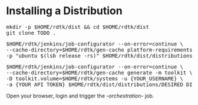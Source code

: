 # Installing a Distribution

<pre>
mkdir -p $HOME/rdtk/dist && cd $HOME/rdtk/dist
git clone TODO .
</pre>

<pre>
$HOME/rdtk/jenkins/job-configurator --on-error=continue \
--cache-directory=$HOME/rdtk/gen-cache platform-requirements \
-p "ubuntu $(lsb_release -rs)" $HOME/rdtk/dist/distributions/DESIRED_DISTRIBUTION.distribution
</pre>

<pre>
$HOME/rdtk/jenkins/job-configurator --on-error=continue \
--cache-directory=$HOME/rdtk/gen-cache generate -m toolkit \
-D toolkit.volume=$HOME/rdtk/systems -u {YOUR_USERNAME} \
-a {YOUR_API_TOKEN} $HOME/rdtk/dist/distributions/DESIRED_DISTRIBUTION.distribution
</pre>

Open your browser, login and trigger the *-orchestration-* job.